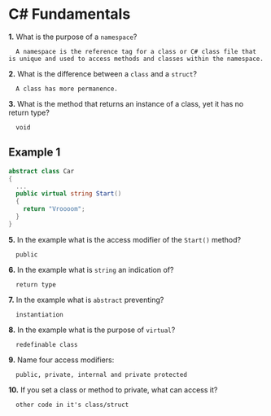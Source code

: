 # C# Fundamentals


**1.** What is the purpose of a `namespace`?
<!-- enter you answer in the space below -->
```
  A namespace is the reference tag for a class or C# class file that is unique and used to access methods and classes within the namespace.
```
**2.** What is the difference between a `class` and a `struct`?
<!-- enter you answer in the space below -->
```
  A class has more permanence.
```
**3.** What is the method that returns an instance of a class, yet it has no return type?
<!-- enter you answer in the space below -->
```
  void
```
## Example 1
```c#
abstract class Car
{
  ...
  public virtual string Start()
  {
    return "Vroooom";
  }
}
```
**5.** In the example what is the access modifier of the `Start()` method?
<!-- enter you answer in the space below -->
```
  public
```
**6.** In the example what is `string` an indication of?
<!-- enter you answer in the space below -->
```
  return type
```
**7.** In the example what is `abstract` preventing?
<!-- enter you answer in the space below -->
```
  instantiation
```
**8.** In the example what is the purpose of `virtual`?
<!-- enter you answer in the space below -->
```
  redefinable class
```
**9.** Name four access modifiers:
<!-- enter you answer in the space below -->
```
  public, private, internal and private protected
```
**10.** If you set a class or method to private, what can access it?
<!-- enter you answer in the space below -->
```
  other code in it's class/struct
```